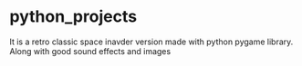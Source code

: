 # python_projects
It is a retro classic space inavder version made with python pygame library. Along with good sound effects and images
